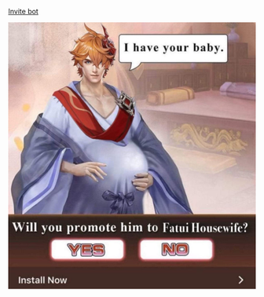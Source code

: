 [Invite bot](https://discord.com/api/oauth2/authorize?client_id=864826413726564383&permissions=2148002880&scope=bot)

![childempreg.jpg](https://github.com/bUsernameIsUnavailable/FatuiHousewife/blob/master/childempreg.jpg?raw=true)
